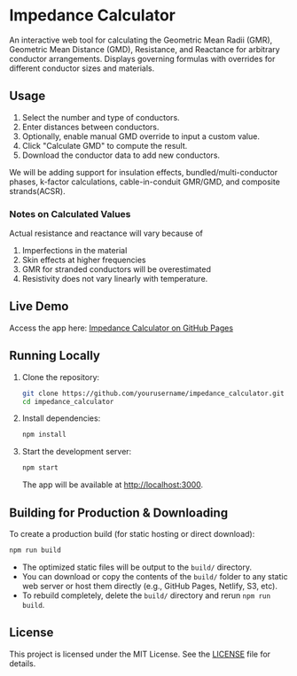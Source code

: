 # Impedance Calculator

An interactive web tool for calculating the Geometric Mean Radii (GMR), Geometric Mean Distance (GMD), Resistance, and Reactance for arbitrary conductor arrangements. Displays governing formulas with overrides for different conductor sizes and materials.

## Usage

1. Select the number and type of conductors.
2. Enter distances between conductors.
3. Optionally, enable manual GMD override to input a custom value.
4. Click "Calculate GMD" to compute the result.
5. Download the conductor data to add new conductors.

We will be adding support for insulation effects, bundled/multi-conductor phases, k-factor calculations, cable-in-conduit GMR/GMD, and composite strands(ACSR). 

### Notes on Calculated Values

Actual resistance and reactance will vary because of 
1.  Imperfections in the material
2.  Skin effects at higher frequencies
3.  GMR for stranded conductors will be overestimated
4.  Resistivity does not vary linearly with temperature.

## Live Demo

Access the app here: [Impedance Calculator on GitHub Pages](https://yourusername.github.io/impedance_calculator)

## Running Locally

1. Clone the repository:
   ```bash
   git clone https://github.com/yourusername/impedance_calculator.git
   cd impedance_calculator
   ```
2. Install dependencies:
   ```bash
   npm install
   ```
3. Start the development server:
   ```bash
   npm start
   ```
   The app will be available at [http://localhost:3000](http://localhost:3000).

## Building for Production & Downloading

To create a production build (for static hosting or direct download):

```bash
npm run build
```

- The optimized static files will be output to the `build/` directory.
- You can download or copy the contents of the `build/` folder to any static web server or host them directly (e.g., GitHub Pages, Netlify, S3, etc).
- To rebuild completely, delete the `build/` directory and rerun `npm run build`.

## License

This project is licensed under the MIT License. See the [LICENSE](LICENSE) file for details.
